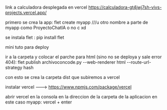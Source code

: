 link a calculadora desplegada en vercel https://calculadora-gt4jwj7sh-vivs-projects.vercel.app/

primero se crea la app: flet create myapp ///u otro nombre a parte de myapp como ProyectoChatIA o no c xd

se instala flet : pip install flet

mini tuto para deploy

ir a la carpeta y colocar el parche para html (sino no se deploya y sale error 404):   flet publish archivoconcode.py --web-renderer html --route-url-strategy hash

con esto se crea la carpeta dist que subiremos a vercel

instalar vercel ---> https://www.npmjs.com/package/vercel

abrir vercel en la consola en la direccion de la carpeta de la aplicacion en este caso myapp: vercel + enter


